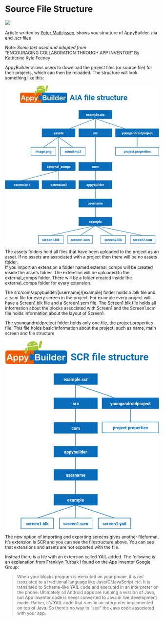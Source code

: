 # Source File Structure

![](https://blobscdn.gitbook.com/v0/b/gitbook-28427.appspot.com/o/assets%2F-L93-jOwVwLojc0B0kcn%2F-LGbYfUMBfZRIMPxNJWg%2F-LGb_9Wd1j8CzHLAYgJL%2Fimage.png?alt=media&token=dde86799-0c64-4048-8119-605ec2bcf859)

Article written by [Peter Mathijssen](http://community.appybuilder.com/u/peter_mathijssen/summary), shows you structure of AppyBuilder .aia and .scr files

Note: _Some text used and adapted from_  
“ENCOURAGING COLLABORATION THROUGH APP INVENTOR” By Katherine Kyle Feeney

AppyBuilder allows users to download the project files \(or source file\) for their projects, which can then be reloaded. The structure will look something like this:

![](../.gitbook/assets/image%20%2835%29.png)

The assets folders hold all files that have been uploaded to the project as an asset. If no assets are associated with a project then there will be no assets folder.  
If you import an extension a folder named external\_comps will be created inside the assets folder. The extension will be uploaded to the external\_comps folder. There will be a folder created inside the external\_comps folder for every extension.

The src/com/appybuilder/\[username\]/\[example\] folder holds a .blk file and a .scm file for every screen in the project. For example every project will have a Screen1.blk file and a Screen1.scm file. The Screen1.blk file holds all information about the blocks associated with Screen1 and the Screen1.scm file holds information about the layout of Screen1.

The youngandroidproject folder holds only one file, the project.properties file. This file holds basic information about the project, such as name, main screen and file structure

![](../.gitbook/assets/image%20%2812%29.png)

The new option of importing and exporting screens gives another fileformat. It’s extension is SCR and you can see the filestructure above. You can see that extensions and assets are not exported with the file.

Instead there is a file with an extension called YAIL added. The following is an explanation from Franklyn Turbak i found on the App Inventor Google Group:

> When your blocks program is executed on your phone, it is _not_ translated to a traditional language like Java/C/JavaScript etc. It is translated to Scheme-like YAIL code and executed in an interpreter on the phone. Ultimately all Android apps are running a version of Java, but App Inventor code is never converted to Java in live development mode. Rather, it’s YAIL code that runs in an interpreter implemented on top of Java. So there’s no way to “see” the Java code associated with your app.

